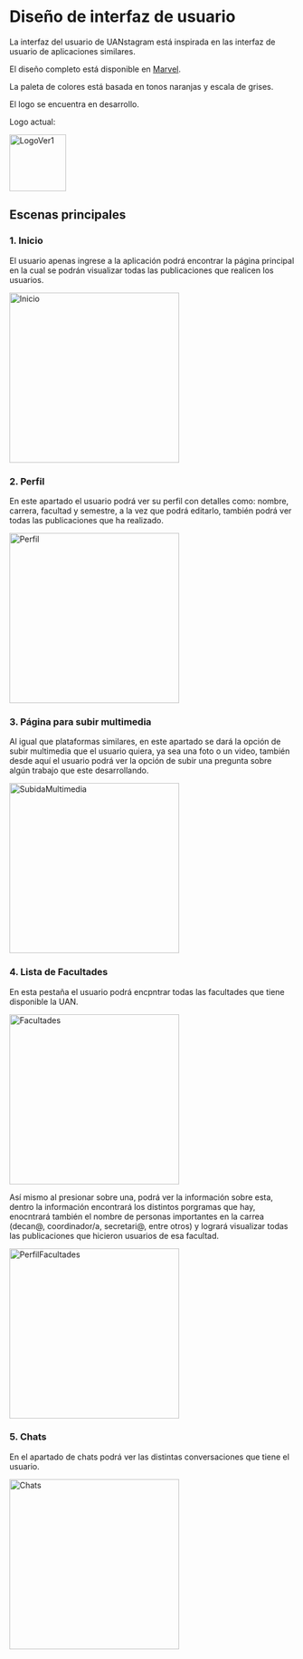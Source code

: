 # Diseño de interfaz de usuario

La interfaz del usuario de UANstagram está inspirada en las interfaz de usuario de aplicaciones similares.

El diseño completo está disponible en [Marvel](https://marvelapp.com/prototype/a4d2ei1). 

La paleta de colores está basada en tonos naranjas y escala de grises.

El logo se encuentra en desarrollo.

Logo actual:

<img src="Images/LogoUANstagram.jpg" alt="LogoVer1" width="100"/>

## Escenas principales
### 1. Inicio
El usuario apenas ingrese a la aplicación podrá encontrar la página principal en la cual se podrán visualizar todas las publicaciones que realicen los usuarios.

<img src="Images/Pagina-Inicio-UANstagram.png" alt="Inicio" width="300"/>

### 2. Perfil
En este apartado el usuario podrá ver su perfil con detalles como: nombre, carrera, facultad y semestre, a la vez que podrá editarlo, también podrá ver todas las publicaciones que ha realizado.

<img src="Images/Pagina-Perfil-UANstagram.png" alt="Perfil" width="300"/>

### 3. Página para subir multimedia
Al igual que plataformas similares, en este apartado se dará la opción de subir multimedia que el usuario quiera, ya sea una foto o un video, también desde aquí el usuario podrá ver la opción de subir una pregunta sobre algún trabajo que este desarrollando. 

<img src="Images/LogoUANstagram.jpg" alt="SubidaMultimedia" width="300"/>

### 4. Lista de Facultades
En esta pestaña el usuario podrá encpntrar todas las facultades que tiene disponible la UAN.

<img src="Images/Pagina-Facultades-UANstagram.png" alt="Facultades" width="300"/>

Así mismo al presionar sobre una, podrá ver la información sobre esta, dentro la información encontrará los distintos porgramas que hay, enocntrará también el nombre de personas importantes en la carrea (decan@, coordinador/a, secretari@, entre otros) y logrará visualizar todas las publicaciones que hicieron usuarios de esa facultad.

<img src="Images/Pagina-Perfil-Facultades-UANstagram.png" alt="PerfilFacultades" width="300"/>

### 5. Chats
En el apartado de chats podrá ver las distintas conversaciones que tiene el usuario.

<img src="Images/LogoUANstagram.jpg" alt="Chats" width="300"/>
